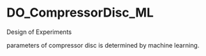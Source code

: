 # DO_CompressorDisc_ML

Design of Experiments

parameters of compressor disc is determined by machine learning.
